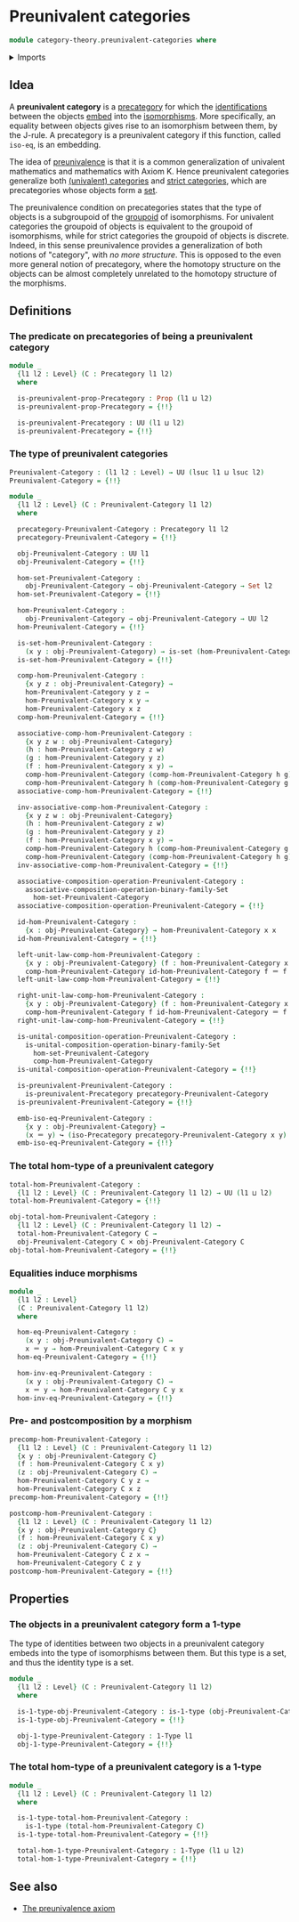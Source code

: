 # Preunivalent categories

```agda
module category-theory.preunivalent-categories where
```

<details><summary>Imports</summary>

```agda
open import category-theory.composition-operations-on-binary-families-of-sets
open import category-theory.isomorphisms-in-precategories
open import category-theory.precategories

open import foundation.1-types
open import foundation.cartesian-product-types
open import foundation.dependent-pair-types
open import foundation.embeddings
open import foundation.identity-types
open import foundation.propositions
open import foundation.sets
open import foundation.universe-levels
```

</details>

## Idea

A **preunivalent category** is a [precategory](category-theory.precategories.md)
for which the [identifications](foundation-core.identity-types.md) between the
objects [embed](foundation-core.embeddings.md) into the
[isomorphisms](category-theory.isomorphisms-in-precategories.md). More
specifically, an equality between objects gives rise to an isomorphism between
them, by the J-rule. A precategory is a preunivalent category if this function,
called `iso-eq`, is an embedding.

The idea of [preunivalence](foundation.preunivalence.md) is that it is a common
generalization of univalent mathematics and mathematics with Axiom K. Hence
preunivalent categories generalize both
[(univalent) categories](category-theory.categories.md) and
[strict categories](category-theory.strict-categories.md), which are
precategories whose objects form a [set](foundation-core.sets.md).

The preunivalence condition on precategories states that the type of objects is
a subgroupoid of the [groupoid](category-theory.groupoids.md) of isomorphisms.
For univalent categories the groupoid of objects is equivalent to the groupoid
of isomorphisms, while for strict categories the groupoid of objects is
discrete. Indeed, in this sense preunivalence provides a generalization of both
notions of "category", with _no more structure_. This is opposed to the even
more general notion of precategory, where the homotopy structure on the objects
can be almost completely unrelated to the homotopy structure of the morphisms.

## Definitions

### The predicate on precategories of being a preunivalent category

```agda
module _
  {l1 l2 : Level} (C : Precategory l1 l2)
  where

  is-preunivalent-prop-Precategory : Prop (l1 ⊔ l2)
  is-preunivalent-prop-Precategory = {!!}

  is-preunivalent-Precategory : UU (l1 ⊔ l2)
  is-preunivalent-Precategory = {!!}
```

### The type of preunivalent categories

```agda
Preunivalent-Category : (l1 l2 : Level) → UU (lsuc l1 ⊔ lsuc l2)
Preunivalent-Category = {!!}

module _
  {l1 l2 : Level} (C : Preunivalent-Category l1 l2)
  where

  precategory-Preunivalent-Category : Precategory l1 l2
  precategory-Preunivalent-Category = {!!}

  obj-Preunivalent-Category : UU l1
  obj-Preunivalent-Category = {!!}

  hom-set-Preunivalent-Category :
    obj-Preunivalent-Category → obj-Preunivalent-Category → Set l2
  hom-set-Preunivalent-Category = {!!}

  hom-Preunivalent-Category :
    obj-Preunivalent-Category → obj-Preunivalent-Category → UU l2
  hom-Preunivalent-Category = {!!}

  is-set-hom-Preunivalent-Category :
    (x y : obj-Preunivalent-Category) → is-set (hom-Preunivalent-Category x y)
  is-set-hom-Preunivalent-Category = {!!}

  comp-hom-Preunivalent-Category :
    {x y z : obj-Preunivalent-Category} →
    hom-Preunivalent-Category y z →
    hom-Preunivalent-Category x y →
    hom-Preunivalent-Category x z
  comp-hom-Preunivalent-Category = {!!}

  associative-comp-hom-Preunivalent-Category :
    {x y z w : obj-Preunivalent-Category}
    (h : hom-Preunivalent-Category z w)
    (g : hom-Preunivalent-Category y z)
    (f : hom-Preunivalent-Category x y) →
    comp-hom-Preunivalent-Category (comp-hom-Preunivalent-Category h g) f ＝
    comp-hom-Preunivalent-Category h (comp-hom-Preunivalent-Category g f)
  associative-comp-hom-Preunivalent-Category = {!!}

  inv-associative-comp-hom-Preunivalent-Category :
    {x y z w : obj-Preunivalent-Category}
    (h : hom-Preunivalent-Category z w)
    (g : hom-Preunivalent-Category y z)
    (f : hom-Preunivalent-Category x y) →
    comp-hom-Preunivalent-Category h (comp-hom-Preunivalent-Category g f) ＝
    comp-hom-Preunivalent-Category (comp-hom-Preunivalent-Category h g) f
  inv-associative-comp-hom-Preunivalent-Category = {!!}

  associative-composition-operation-Preunivalent-Category :
    associative-composition-operation-binary-family-Set
      hom-set-Preunivalent-Category
  associative-composition-operation-Preunivalent-Category = {!!}

  id-hom-Preunivalent-Category :
    {x : obj-Preunivalent-Category} → hom-Preunivalent-Category x x
  id-hom-Preunivalent-Category = {!!}

  left-unit-law-comp-hom-Preunivalent-Category :
    {x y : obj-Preunivalent-Category} (f : hom-Preunivalent-Category x y) →
    comp-hom-Preunivalent-Category id-hom-Preunivalent-Category f ＝ f
  left-unit-law-comp-hom-Preunivalent-Category = {!!}

  right-unit-law-comp-hom-Preunivalent-Category :
    {x y : obj-Preunivalent-Category} (f : hom-Preunivalent-Category x y) →
    comp-hom-Preunivalent-Category f id-hom-Preunivalent-Category ＝ f
  right-unit-law-comp-hom-Preunivalent-Category = {!!}

  is-unital-composition-operation-Preunivalent-Category :
    is-unital-composition-operation-binary-family-Set
      hom-set-Preunivalent-Category
      comp-hom-Preunivalent-Category
  is-unital-composition-operation-Preunivalent-Category = {!!}

  is-preunivalent-Preunivalent-Category :
    is-preunivalent-Precategory precategory-Preunivalent-Category
  is-preunivalent-Preunivalent-Category = {!!}

  emb-iso-eq-Preunivalent-Category :
    {x y : obj-Preunivalent-Category} →
    (x ＝ y) ↪ (iso-Precategory precategory-Preunivalent-Category x y)
  emb-iso-eq-Preunivalent-Category = {!!}
```

### The total hom-type of a preunivalent category

```agda
total-hom-Preunivalent-Category :
  {l1 l2 : Level} (C : Preunivalent-Category l1 l2) → UU (l1 ⊔ l2)
total-hom-Preunivalent-Category = {!!}

obj-total-hom-Preunivalent-Category :
  {l1 l2 : Level} (C : Preunivalent-Category l1 l2) →
  total-hom-Preunivalent-Category C →
  obj-Preunivalent-Category C × obj-Preunivalent-Category C
obj-total-hom-Preunivalent-Category = {!!}
```

### Equalities induce morphisms

```agda
module _
  {l1 l2 : Level}
  (C : Preunivalent-Category l1 l2)
  where

  hom-eq-Preunivalent-Category :
    (x y : obj-Preunivalent-Category C) →
    x ＝ y → hom-Preunivalent-Category C x y
  hom-eq-Preunivalent-Category = {!!}

  hom-inv-eq-Preunivalent-Category :
    (x y : obj-Preunivalent-Category C) →
    x ＝ y → hom-Preunivalent-Category C y x
  hom-inv-eq-Preunivalent-Category = {!!}
```

### Pre- and postcomposition by a morphism

```agda
precomp-hom-Preunivalent-Category :
  {l1 l2 : Level} (C : Preunivalent-Category l1 l2)
  {x y : obj-Preunivalent-Category C}
  (f : hom-Preunivalent-Category C x y)
  (z : obj-Preunivalent-Category C) →
  hom-Preunivalent-Category C y z →
  hom-Preunivalent-Category C x z
precomp-hom-Preunivalent-Category = {!!}

postcomp-hom-Preunivalent-Category :
  {l1 l2 : Level} (C : Preunivalent-Category l1 l2)
  {x y : obj-Preunivalent-Category C}
  (f : hom-Preunivalent-Category C x y)
  (z : obj-Preunivalent-Category C) →
  hom-Preunivalent-Category C z x →
  hom-Preunivalent-Category C z y
postcomp-hom-Preunivalent-Category = {!!}
```

## Properties

### The objects in a preunivalent category form a 1-type

The type of identities between two objects in a preunivalent category embeds
into the type of isomorphisms between them. But this type is a set, and thus the
identity type is a set.

```agda
module _
  {l1 l2 : Level} (C : Preunivalent-Category l1 l2)
  where

  is-1-type-obj-Preunivalent-Category : is-1-type (obj-Preunivalent-Category C)
  is-1-type-obj-Preunivalent-Category = {!!}

  obj-1-type-Preunivalent-Category : 1-Type l1
  obj-1-type-Preunivalent-Category = {!!}
```

### The total hom-type of a preunivalent category is a 1-type

```agda
module _
  {l1 l2 : Level} (C : Preunivalent-Category l1 l2)
  where

  is-1-type-total-hom-Preunivalent-Category :
    is-1-type (total-hom-Preunivalent-Category C)
  is-1-type-total-hom-Preunivalent-Category = {!!}

  total-hom-1-type-Preunivalent-Category : 1-Type (l1 ⊔ l2)
  total-hom-1-type-Preunivalent-Category = {!!}
```

## See also

- [The preunivalence axiom](foundation.preunivalence.md)
